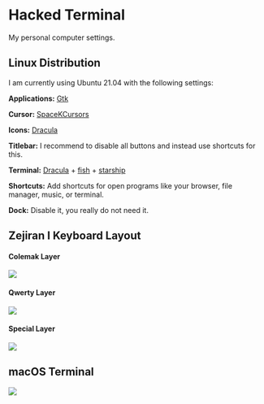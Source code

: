 # Hacked Terminal

My personal computer settings.

## Linux Distribution

I am currently using Ubuntu 21.04 with the following settings:

**Applications:** [Gtk](https://draculatheme.com/gtk)

**Cursor:** [SpaceKCursors](https://www.gnome-look.org/p/1398513/)

**Icons:** [Dracula](https://draculatheme.com/gtk)

**Titlebar:** I recommend to disable all buttons and instead use shortcuts for this.

**Terminal:** [Dracula]((https://draculatheme.com/gnome-terminal)) + [fish](https://fishshell.com/) + [starship](https://starship.rs/)

**Shortcuts:** Add shortcuts for open programs like your browser, file manager, music, or terminal.

**Dock:** Disable it, you really do not need it.

## Zejiran I Keyboard Layout

#### Colemak Layer
![](https://i.ibb.co/xsNQ3XY/Zejiran-I-C.png)

#### Qwerty Layer
![](https://i.ibb.co/M5t0Vdf/Zejiran-I-Q.png)

#### Special Layer
![](https://i.ibb.co/hf5Vt8b/Zejiran-I-S.png)

## macOS Terminal

![](https://i.ibb.co/KKDw0mW/terminal.png)
